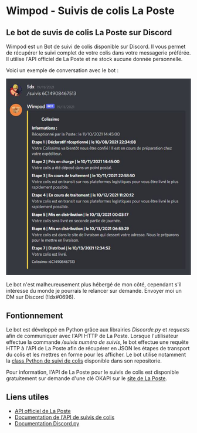 # Wimpod - Suivis de colis La Poste

## Le bot de suvis de colis La Poste sur Discord

Wimpod est un Bot de suivi de colis disponible sur Discord. Il vous permet de récupérer le suivi complet de votre colis dans votre messagerie préférée. Il utilise l'API officiel de La Poste et ne stock aucune donnée personnelle.

Voici un exemple de conversation avec le bot :

![](example.jpg)

Le bot n'est malheureusement plus hébergé de mon côté, cependant s'il intéresse du monde je pourrais le relancer sur demande. Envoyer moi un DM sur Discord (!ldx#0696).

## Fontionnement

Le bot est développé en Python grâce aux librairies *Discorde.py* et *requests* afin de communiquer avec l'API HTTP de La Poste. Lorsque l'utilisateur effectue la commande */suivis numéro de suivis*, le bot effectue une requête HTTP à l'API de La Poste afin de récupérer en JSON les étapes de transport du colis et les mettres en forme pour les afficher. Le bot utilise notamment la [class Python de suivi de colis](https://github.com/ldxdev/la-poste-tracker) disponible dans son repositorie.

Pour information, l'API de La Poste pour le suivis de colis est disponible gratuitement sur demande d'une clé OKAPI sur le [site de La Poste](https://developer.laposte.fr).

## Liens utiles

- [API officiel de La Poste](https://developer.laposte.fr)
- [Documentation de l'API de suivis de colis](https://developer.laposte.fr/products/suivi/2/documentation)
- [Documentation Discord.py](https://discordpy.readthedocs.io/en/stable/)
